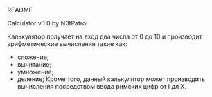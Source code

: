 README

Calculator v.1.0 by N3tPatrol

Калькулятор получает на вход два числа  от 0 до 10
и производит арифметические вычисления такие как:
- сложение;
- вычитание;
- умножение;
- деление;
Кроме того, данный калькулятор может производить
вычисления
посредством ввода римских цифр от I дл X.

